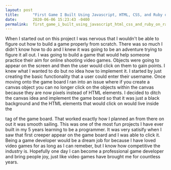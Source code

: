```yaml
---
layout: post
title:      "First Game I Built Using Javascript, HTML, CSS, and Ruby on Rails API"
date:       2020-06-06 15:23:43 -0400
permalink:  first_game_i_built_using_javascript_html_css_and_ruby_on_rails_api
---
```



When I started out on this project I was nervous that I wouldn't be able to figure out how to build a game properly from scratch. There was so much I didn't know how to do and I knew it was going to be an adventure trying to figure it all out. I was going to build a game that would help someone practice their aim for online shooting video games. Objects were going to appear on the screen and then the user would click on them to gain points. I knew what I wanted to do but no idea how to implement it. I started by just creating the basic functionality that a user could enter their username. Once moving onto the game board I ran into an issue where if you create a canvas object you can no longer click on the objects within the canvas because they are now pixels instead of HTML elements. I decided to ditch the canvas idea and implement the game board so that it was just a black background and the HTML elements that would click on would live inside the <div> tag of the game board. That worked exactly how I planned an from there on out it was smooth sailing. This was one of the most fun projects I have ever built in my 5 years learning to be a programmer. It was very satisify when I saw that first creeper appear on the game board and I was able to click it. Being a game developer would be a dream job for because I have loved video games for as long as I can remeber, but I know how competitive the industry is. Hopefully one day I can become a professional game developer and bring people joy, just like video games have brought me for countless years.
